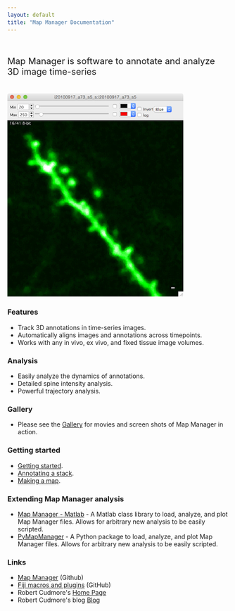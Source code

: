 ```yaml
---
layout: default
title: "Map Manager Documentation"
---
```


<BR>

<p style="font-size:20px">
Map Manager is software to annotate and analyze 3D image time-series
</p>

<BR>

<IMG class="img-float-right" SRC="/images/imagingcore/stack_example_spines.jpg" width="400">

### Features

- Track 3D annotations in time-series images.
- Automatically aligns images and annotations across timepoints.
- Works with any in vivo, ex vivo, and fixed tissue image volumes.

### Analysis
 - Easily analyze the dynamics of annotations.
 - Detailed spine intensity analysis.
 - Powerful trajectory analysis.
  
### Gallery

- Please see the [Gallery][6] for movies and screen shots of Map Manager in action.


### Getting started

- [Getting started][5].
- [Annotating a stack][3].
- [Making a map][4].

### Extending Map Manager analysis
- <A HREF="https://github.com/cudmore/MapManager-Matlab" target="_blank">Map Manager - Matlab</A> - A Matlab class library to load, analyze, and plot Map Manager files. Allows for arbitrary new analysis to be easily scripted.
- <A HREF="http://blog.cudmore.io/PyMapManager" target="_blank">PyMapManager</A> - A Python package   to load, analyze, and plot Map Manager files. Allows for arbitrary new analysis to be easily scripted.


### Links

- <A HREF="https://github.com/mapmanager" target="_blank">Map Manager</A> (Github)
- <A HREF="https://github.com/cudmore/bob-fiji-plugins" target="_blank">Fiji macros and plugins</A> (GitHub)
- Robert Cudmore's <A HREF="http://robertcudmore.org/" target="_blank">Home Page</A>
- Robert Cudmore's blog <A HREF="http://cudmore.github.io/" target="_blank">Blog</A>


[1]: http://wavemetrics.com
[2]: http://robertcudmore.org
[3]: annotating-a-stack
[4]: making-a-map
[5]: getting-started
[6]: gallery
